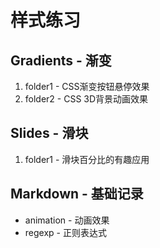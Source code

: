 # 样式练习

## Gradients - 渐变

1. folder1 - CSS渐变按钮悬停效果
2. folder2 - CSS 3D背景动画效果

## Slides - 滑块

1. folder1 - 滑块百分比的有趣应用


## Markdown - 基础记录

- animation - 动画效果
- regexp - 正则表达式
